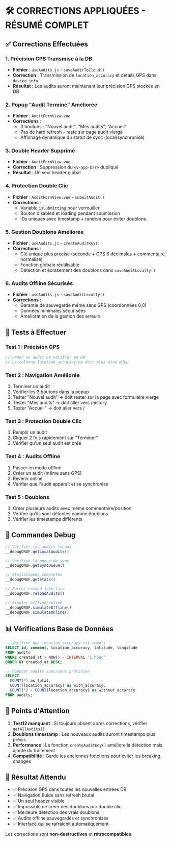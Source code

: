 # 🛠️ CORRECTIONS APPLIQUÉES - RÉSUMÉ COMPLET

## ✅ **Corrections Effectuées**

### 1. **Précision GPS Transmise à la DB**
- **Fichier** : `useAudits.js` - `saveAuditToCloud()`
- **Correction** : Transmission de `location_accuracy` et détails GPS dans `device_info`
- **Résultat** : Les audits auront maintenant leur précision GPS stockée en DB

### 2. **Popup "Audit Terminé" Améliorée**
- **Fichier** : `AuditFormView.vue` 
- **Corrections** :
  - 3 boutons : "Nouvel audit", "Mes audits", "Accueil"
  - Pas de hard refresh - reste sur page audit vierge
  - Affichage dynamique du statut de sync (local/synchronisé)

### 3. **Double Header Supprimé**
- **Fichier** : `AuditFormView.vue`
- **Correction** : Suppression du `<v-app-bar>` dupliqué
- **Résultat** : Un seul header global

### 4. **Protection Double Clic**
- **Fichier** : `AuditFormView.vue` - `submitAudit()`
- **Corrections** :
  - Variable `isSubmitting` pour verrouiller
  - Bouton disabled et loading pendant soumission
  - IDs uniques avec timestamp + random pour éviter doublons

### 5. **Gestion Doublons Améliorée**
- **Fichier** : `useAudits.js` - `createAuditKey()`
- **Corrections** :
  - Clé unique plus précise (seconde + GPS 6 décimales + commentaire normalisé)
  - Fonction globale réutilisable
  - Détection et écrasement des doublons dans `saveAuditLocally()`

### 6. **Audits Offline Sécurisés**
- **Fichier** : `useAudits.js` - `saveAuditLocally()`
- **Corrections** :
  - Garantie de sauvegarde même sans GPS (coordonnées 0,0)
  - Données minimales sécurisées
  - Amélioration de la gestion des erreurs

## 🧪 **Tests à Effectuer**

### **Test 1 : Précision GPS**
```javascript
// Créer un audit et vérifier en DB
// La colonne location_accuracy ne doit plus être NULL
```

### **Test 2 : Navigation Améliorée**
1. Terminer un audit
2. Vérifier les 3 boutons dans la popup
3. Tester "Nouvel audit" → doit rester sur la page avec formulaire vierge
4. Tester "Mes audits" → doit aller vers /history  
5. Tester "Accueil" → doit aller vers /

### **Test 3 : Protection Double Clic**
1. Remplir un audit
2. Cliquer 2 fois rapidement sur "Terminer"
3. Vérifier qu'un seul audit est créé

### **Test 4 : Audits Offline**
1. Passer en mode offline
2. Créer un audit (même sans GPS)
3. Revenir online
4. Vérifier que l'audit apparaît et se synchronise

### **Test 5 : Doublons**
1. Créer plusieurs audits avec même commentaire/position
2. Vérifier qu'ils sont détectés comme doublons
3. Vérifier les timestamps différents

## 🔧 **Commandes Debug**

```javascript
// Vérifier les audits locaux
__debugONUF.getLocalAudits()

// Vérifier la queue de sync  
__debugONUF.getSyncQueue()

// Statistiques complètes
__debugONUF.getStats()

// Forcer reload interface
__debugONUF.reloadAudits()

// Simuler offline/online
__debugONUF.simulateOffline()
__debugONUF.simulateOnline()
```

## 📊 **Vérifications Base de Données**

```sql
-- Vérifier que location_accuracy est rempli
SELECT id, comment, location_accuracy, latitude, longitude 
FROM audits 
WHERE created_at > NOW() - INTERVAL '1 hour'
ORDER BY created_at DESC;

-- Compter audits avec/sans précision
SELECT 
  COUNT(*) as total,
  COUNT(location_accuracy) as with_accuracy,
  COUNT(*) - COUNT(location_accuracy) as without_accuracy
FROM audits;
```

## 📝 **Points d'Attention**

1. **Test12 manquant** : Si toujours absent après corrections, vérifier `getAllAudits()` 
2. **Doublons timestamp** : Les nouveaux audits auront timestamps plus précis
3. **Performance** : La fonction `createAuditKey()` améliore la détection mais ajoute du traitement
4. **Compatibilité** : Garde les anciennes fonctions pour éviter les breaking changes

## 🎯 **Résultat Attendu**

- ✅ Précision GPS dans toutes les nouvelles entrées DB
- ✅ Navigation fluide sans refresh brutal  
- ✅ Un seul header visible
- ✅ Impossible de créer des doublons par double clic
- ✅ Meilleure détection des vrais doublons
- ✅ Audits offline sauvegardés et synchronisés
- ✅ Interface qui se rafraîchit automatiquement

Les corrections sont **non-destructives** et **rétrocompatibles**.
